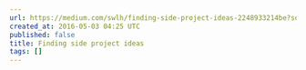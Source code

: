 ```yaml
---
url: https://medium.com/swlh/finding-side-project-ideas-2248933214be?source=rss----f5af2b715248---4
created_at: 2016-05-03 04:25 UTC
published: false
title: Finding side project ideas
tags: []
---
```



